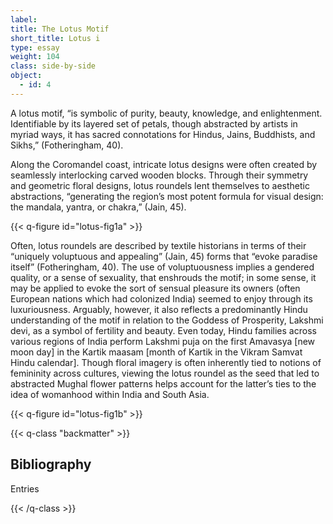 ```yaml
---
label:
title: The Lotus Motif
short_title: Lotus i
type: essay
weight: 104
class: side-by-side
object:
  - id: 4
---
```


A lotus motif, “is symbolic of purity, beauty, knowledge, and enlightenment. Identifiable by its layered set of petals, though abstracted by artists in myriad ways, it has sacred connotations for Hindus, Jains, Buddhists, and Sikhs,” (Fotheringham, 40).

Along the Coromandel coast, intricate lotus designs were often created by seamlessly interlocking carved wooden blocks. Through their symmetry and geometric floral designs, lotus roundels lent themselves to aesthetic abstractions, “generating the region’s most potent formula for visual design: the mandala, yantra, or chakra,” (Jain, 45).

{{< q-figure id="lotus-fig1a" >}}

Often, lotus roundels are described by textile historians in terms of their “uniquely voluptuous and appealing” (Jain, 45) forms that “evoke paradise itself” (Fotheringham, 40). The use of voluptuousness implies a gendered quality, or a sense of sexuality, that enshrouds the motif; in some sense, it may be applied to evoke the sort of sensual pleasure its owners (often European nations which had colonized India) seemed to enjoy through its luxuriousness. Arguably, however, it also reflects a predominantly Hindu understanding of the motif in relation to the Goddess of Prosperity, Lakshmi devi, as a symbol of fertility and beauty. Even today, Hindu families across various regions of India perform Lakshmi puja on the first Amavasya [new moon day] in the Kartik maasam [month of Kartik in the Vikram Samvat Hindu calendar]. Though floral imagery is often inherently tied to notions of femininity across cultures, viewing the lotus roundel as the seed that led to abstracted Mughal flower patterns helps account for the latter’s ties to the idea of womanhood within India and South Asia.

{{< q-figure id="lotus-fig1b" >}}

{{< q-class "backmatter" >}}

## Bibliography

Entries

{{< /q-class >}}
